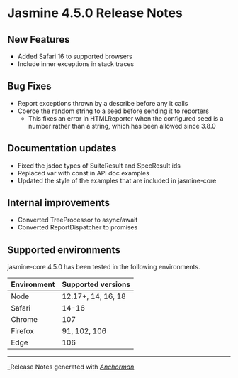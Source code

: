 # Jasmine 4.5.0 Release Notes

## New Features

* Added Safari 16 to supported browsers
* Include inner exceptions in stack traces

## Bug Fixes

* Report exceptions thrown by a describe before any it calls
* Coerce the random string to a seed before sending it to reporters
  * This fixes an error in HTMLReporter when the configured seed is a
  number rather than a string, which has been allowed since 3.8.0

## Documentation updates

* Fixed the jsdoc types of SuiteResult and SpecResult ids
* Replaced var with const in API doc examples
* Updated the style of the examples that are included in jasmine-core

## Internal improvements

* Converted TreeProcessor to async/await
* Converted ReportDispatcher to promises

## Supported environments

jasmine-core 4.5.0 has been tested in the following environments.

| Environment       | Supported versions |
|-------------------|--------------------|
| Node              | 12.17+, 14, 16, 18 |
| Safari            | 14-16              |
| Chrome            | 107                |
| Firefox           | 91, 102, 106       |
| Edge              | 106                |

------

_Release Notes generated with _[Anchorman](http://github.com/infews/anchorman)_
